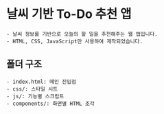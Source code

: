 # 날씨 기반 To-Do 추천 앱
    - 날씨 정보를 기반으로 오늘의 할 일을 추천해주는 웹 앱입니다.
    - HTML, CSS, JavaScript만 사용하여 제작되었습니다.

## 폴더 구조
    - index.html: 메인 진입점
    - css/: 스타일 시트
    - js/: 기능별 스크립트
    - components/: 화면별 HTML 조각